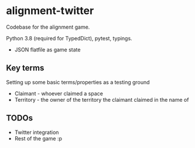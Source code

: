 # alignment-twitter

Codebase for the alignment game.

Python 3.8 (required for TypedDict), pytest, typings.

- JSON flatfile as game state

## Key terms

Setting up some basic terms/properties as a testing ground

- Claimant - whoever claimed a space
- Territory - the owner of the territory the claimant claimed in the name of

## TODOs

- Twitter integration
- Rest of the game :p